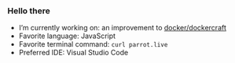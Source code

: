 ### Hello there

- I’m currently working on: an improvement to [docker/dockercraft](https://github.com/docker/dockercraft)
- Favorite language: JavaScript
- Favorite terminal command: `curl parrot.live` 
- Preferred IDE: Visual Studio Code
